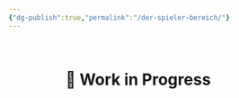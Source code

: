 ```yaml
---
{"dg-publish":true,"permalink":"/der-spieler-bereich/"}
---
```


$\quad$
$\quad$$\quad$
$\quad$

# $\quad$$\quad$$\quad$🚧 Work in Progress
